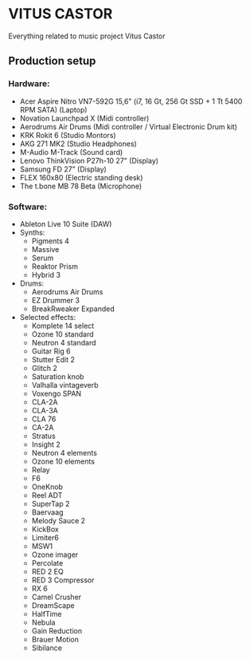 # VITUS CASTOR

Everything related to music project Vitus Castor

## Production setup
### Hardware:
* Acer Aspire Nitro VN7-592G 15,6" (i7, 16 Gt, 256 Gt SSD + 1 Tt 5400 RPM SATA) (Laptop)
* Novation Launchpad X (Midi controller)
* Aerodrums Air Drums (Midi controller / Virtual Electronic Drum kit)
* KRK Rokit 6 (Studio Montors)
* AKG 271 MK2 (Studio Headphones)
* M-Audio M-Track (Sound card)
* Lenovo ThinkVision P27h-10 27" (Display)
* Samsung FD 27" (Display)
* FLEX 160x80 (Electric standing desk)
* The t.bone MB 78 Beta (Microphone)

### Software:
* Ableton Live 10 Suite (DAW)
* Synths:
  * Pigments 4
  * Massive
  * Serum
  * Reaktor Prism
  * Hybrid 3
* Drums:
  * Aerodrums Air Drums
  * EZ Drummer 3
  * BreakRweaker Expanded
* Selected effects:
  * Komplete 14 select
  * Ozone 10 standard
  * Neutron 4 standard
  * Guitar Rig 6
  * Stutter Edit 2
  * Glitch 2
  * Saturation knob
  * Valhalla vintageverb
  * Voxengo SPAN
  * CLA-2A
  * CLA-3A
  * CLA 76
  * CA-2A
  * Stratus
  * Insight 2
  * Neutron 4 elements
  * Ozone 10 elements
  * Relay
  * F6
  * OneKnob
  * Reel ADT
  * SuperTap 2
  * Baervaag
  * Melody Sauce 2
  * KickBox
  * Limiter6
  * MSW1
  * Ozone imager
  * Percolate
  * RED 2 EQ
  * RED 3 Compressor
  * RX 6
  * Camel Crusher
  * DreamScape
  * HalfTime
  * Nebula
  * Gain Reduction
  * Brauer Motion
  * Sibilance


